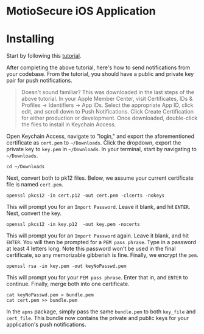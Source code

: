# MotioSecure iOS Application

# Installing

Start by following this  [tutorial](https://www.raywenderlich.com/156966/push-notifications-tutorial-getting-started).

After completing the above tutorial, here's how to send notifications from your codebase. From the tutorial, you should have a public and private key pair for push notifications.

> Doesn't sound familiar? This was downloaded in the last steps of the above tutorial. In your Apple Member Center, visit Certificates, IDs & Profiles -> Identifiers -> App IDs. Select the appropriate App ID, click edit, and scroll down to Push Notifications. Click Create Certification for either production or development. Once downloaded, double-click the files to install in Keychain Access.

Open Keychain Access, navigate to "login," and export the aforementioned certificate as `cert.pem` to `~/Downloads`. Click the dropdown,  export the private key to `key.pem` in `~/Downloads`. In your terminal, start by navigating to `~/Downloads`.

```
cd ~/Downloads
```

Next, convert both to pk12 files. Below, we assume your current certificate file is named `cert.pem`.

```
openssl pkcs12 -in cert.p12 -out cert.pem -clcerts -nokeys
```

This will prompt you for an `Import Password`. Leave it blank, and hit `ENTER`. Next, convert the key.

```
openssl pkcs12 -in key.p12  -out key.pem -nocerts
```

This will prompt you for an `Import Password` again. Leave it blank, and hit `ENTER`. You will then be prompted for a `PEM pass phrase`. Type in a password at least 4 letters long. Note this password won't be used in the final certificate, so any memorizable gibberish is fine. Finally, we encrypt the `pem`.

```
openssl rsa -in key.pem -out keyNoPasswd.pem
```

This will prompt you for your `PEM pass phrase`. Enter that in, and `ENTER` to continue. Finally, merge both into one certificate.

```
cat keyNoPasswd.pem > bundle.pem
cat cert.pem >> bundle.pem
```

In the `apns` package, simply pass the same `bundle.pem` to both `key_file` and `cert_file`. This bundle now contains the private and public keys for your application's push notifications.
